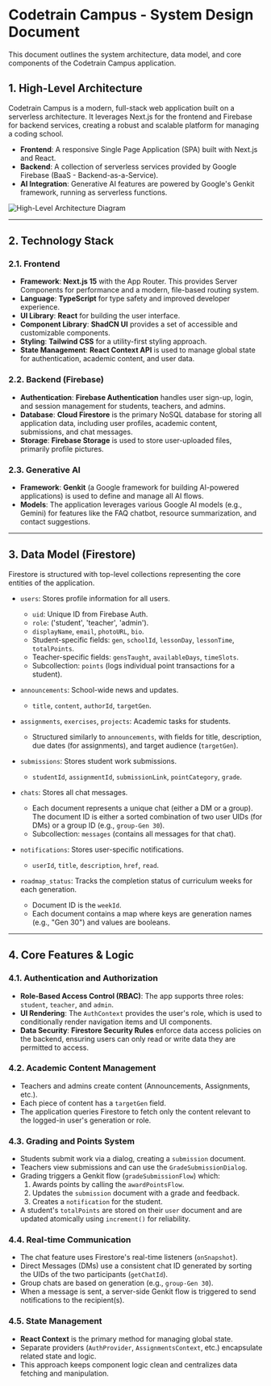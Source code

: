 
# Codetrain Campus - System Design Document

This document outlines the system architecture, data model, and core components of the Codetrain Campus application.

## 1. High-Level Architecture

Codetrain Campus is a modern, full-stack web application built on a serverless architecture. It leverages Next.js for the frontend and Firebase for backend services, creating a robust and scalable platform for managing a coding school.

-   **Frontend**: A responsive Single Page Application (SPA) built with Next.js and React.
-   **Backend**: A collection of serverless services provided by Google Firebase (BaaS - Backend-as-a-Service).
-   **AI Integration**: Generative AI features are powered by Google's Genkit framework, running as serverless functions.

![High-Level Architecture Diagram](https://placehold.co/800x400.png?text=Architecture%20Diagram)

---

## 2. Technology Stack

### 2.1. Frontend

-   **Framework**: **Next.js 15** with the App Router. This provides Server Components for performance and a modern, file-based routing system.
-   **Language**: **TypeScript** for type safety and improved developer experience.
-   **UI Library**: **React** for building the user interface.
-   **Component Library**: **ShadCN UI** provides a set of accessible and customizable components.
-   **Styling**: **Tailwind CSS** for a utility-first styling approach.
-   **State Management**: **React Context API** is used to manage global state for authentication, academic content, and user data.

### 2.2. Backend (Firebase)

-   **Authentication**: **Firebase Authentication** handles user sign-up, login, and session management for students, teachers, and admins.
-   **Database**: **Cloud Firestore** is the primary NoSQL database for storing all application data, including user profiles, academic content, submissions, and chat messages.
-   **Storage**: **Firebase Storage** is used to store user-uploaded files, primarily profile pictures.

### 2.3. Generative AI

-   **Framework**: **Genkit** (a Google framework for building AI-powered applications) is used to define and manage all AI flows.
-   **Models**: The application leverages various Google AI models (e.g., Gemini) for features like the FAQ chatbot, resource summarization, and contact suggestions.

---

## 3. Data Model (Firestore)

Firestore is structured with top-level collections representing the core entities of the application.

-   `users`: Stores profile information for all users.
    -   `uid`: Unique ID from Firebase Auth.
    -   `role`: ('student', 'teacher', 'admin').
    -   `displayName`, `email`, `photoURL`, `bio`.
    -   Student-specific fields: `gen`, `schoolId`, `lessonDay`, `lessonTime`, `totalPoints`.
    -   Teacher-specific fields: `gensTaught`, `availableDays`, `timeSlots`.
    -   Subcollection: `points` (logs individual point transactions for a student).

-   `announcements`: School-wide news and updates.
    -   `title`, `content`, `authorId`, `targetGen`.

-   `assignments`, `exercises`, `projects`: Academic tasks for students.
    -   Structured similarly to `announcements`, with fields for title, description, due dates (for assignments), and target audience (`targetGen`).

-   `submissions`: Stores student work submissions.
    -   `studentId`, `assignmentId`, `submissionLink`, `pointCategory`, `grade`.

-   `chats`: Stores all chat messages.
    -   Each document represents a unique chat (either a DM or a group). The document ID is either a sorted combination of two user UIDs (for DMs) or a group ID (e.g., `group-Gen 30`).
    -   Subcollection: `messages` (contains all messages for that chat).

-   `notifications`: Stores user-specific notifications.
    -   `userId`, `title`, `description`, `href`, `read`.

-   `roadmap_status`: Tracks the completion status of curriculum weeks for each generation.
    -   Document ID is the `weekId`.
    -   Each document contains a map where keys are generation names (e.g., "Gen 30") and values are booleans.

---

## 4. Core Features & Logic

### 4.1. Authentication and Authorization

-   **Role-Based Access Control (RBAC)**: The app supports three roles: `student`, `teacher`, and `admin`.
-   **UI Rendering**: The `AuthContext` provides the user's role, which is used to conditionally render navigation items and UI components.
-   **Data Security**: **Firestore Security Rules** enforce data access policies on the backend, ensuring users can only read or write data they are permitted to access.

### 4.2. Academic Content Management

-   Teachers and admins create content (Announcements, Assignments, etc.).
-   Each piece of content has a `targetGen` field.
-   The application queries Firestore to fetch only the content relevant to the logged-in user's generation or role.

### 4.3. Grading and Points System

-   Students submit work via a dialog, creating a `submission` document.
-   Teachers view submissions and can use the `GradeSubmissionDialog`.
-   Grading triggers a Genkit flow (`gradeSubmissionFlow`) which:
    1.  Awards points by calling the `awardPointsFlow`.
    2.  Updates the `submission` document with a grade and feedback.
    3.  Creates a `notification` for the student.
-   A student's `totalPoints` are stored on their `user` document and are updated atomically using `increment()` for reliability.

### 4.4. Real-time Communication

-   The chat feature uses Firestore's real-time listeners (`onSnapshot`).
-   Direct Messages (DMs) use a consistent chat ID generated by sorting the UIDs of the two participants (`getChatId`).
-   Group chats are based on generation (e.g., `group-Gen 30`).
-   When a message is sent, a server-side Genkit flow is triggered to send notifications to the recipient(s).

### 4.5. State Management

-   **React Context** is the primary method for managing global state.
-   Separate providers (`AuthProvider`, `AssignmentsContext`, etc.) encapsulate related state and logic.
-   This approach keeps component logic clean and centralizes data fetching and manipulation.

